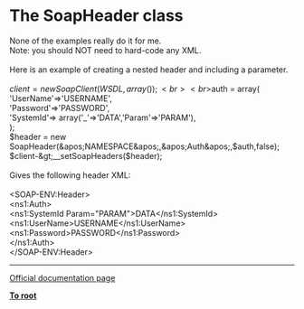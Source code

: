 # The SoapHeader class



None of the examples really do it for me.<br>Note: you should NOT need to hard-code any XML.<br><br>Here is an example of creating a nested header and including a parameter.<br><br>$client = new SoapClient(WSDL,array());<br><br>$auth = array(<br>        &apos;UserName&apos;=&gt;&apos;USERNAME&apos;,<br>        &apos;Password&apos;=&gt;&apos;PASSWORD&apos;,<br>        &apos;SystemId&apos;=&gt; array(&apos;_&apos;=&gt;&apos;DATA&apos;,&apos;Param&apos;=&gt;&apos;PARAM&apos;),<br>        );<br>  $header = new SoapHeader(&apos;NAMESPACE&apos;,&apos;Auth&apos;,$auth,false);<br>  $client-&gt;__setSoapHeaders($header);<br><br>Gives the following header XML:<br><br>  &lt;SOAP-ENV:Header&gt;<br>    &lt;ns1:Auth&gt;<br>      &lt;ns1:SystemId Param="PARAM"&gt;DATA&lt;/ns1:SystemId&gt;<br>      &lt;ns1:UserName&gt;USERNAME&lt;/ns1:UserName&gt;<br>      &lt;ns1:Password&gt;PASSWORD&lt;/ns1:Password&gt;<br>    &lt;/ns1:Auth&gt;<br>  &lt;/SOAP-ENV:Header&gt;  

---

[Official documentation page](https://www.php.net/manual/en/class.soapheader.php)

**[To root](/README.md)**